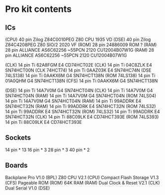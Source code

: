 # Pro kit contents

## ICs

(CPU) 40 pin Zilog Z84C0010PEG Z80 CPU 1935 VD
(DSE) 40 pin Zilog Z84C4208PEG Z80 SIO/2 2020 VF
(ROM) 28 pin 24886009 ROM ?
(RAM) 28 pin ALLIANCE AS6C62256 ~55PCN 2120 CU12004B07W1G
(RAM) 28 pin ALLIANCE AS6C62256 ~55PCN 2120 CU12004B07W1G

(CLK) 14 pin Ti 62A8FGM E4 CD74HCT02E
(CLK) 14 pin Ti 04C8ZLK E4 SN74HCT00N
(CLK 74HCT74) 14 pin Ti 0AAZ03K E4 SN74HC74N
(DSE 74LS138) 14 pin Ti 0AAKX6M G4 SN74HCT138N
(ROM 74LS138) 14 pin Ti 01A0QHM G4 SN74HCT138N
(CFS) 14 pin Ti 0AAKX6M G4 SN74HCT138N

(DSE) 14 pin Ti 14A7V0M G4 SN74HCT04N
(CLK) 14 pin Ti 14A7V0M G4 SN74HCT04N
(RAM) 14 pin Ti 14A7V0M G4 SN74HCT04N
(ROM 74LS04) 14 pin Ti 14A7V0M G4 SN74HCT04N
(RAM) 14 pin Ti 99ADDRK E4 SN74HCT32N
(RAM) 14 pin Ti 99ADDRK E4 SN74HCT32N
(ROM 74LS32) 14 pin Ti 99ADDRK E4 SN74HCT32N
(ROM) 74LS32) 14 pin Ti 99ADDRK E4 SN74HCT32N
(CLK) 14 pin Ti 88C09LK E4 CD74HCT393E
(ROM 74LS393) 14 pin Ti 88C09LK E4 CD74HCT393E

## Sockets

14 pin * 13
16 pin * 3
28 pin * 3
40 pin * 2

## Boards

Backplane Pro V1.0 (BPL)
Z80 CPU V2.1 (CPU)
Compact Flash Storage V1.3 (CFS)
Pageable ROM (ROM)
64K RAM (RAM)
Dual Clock & Reset V2.1 (CLK)
Dual Serial V1.0 (DSE)
